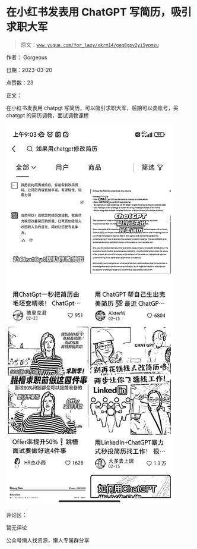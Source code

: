 # 在小红书发表用 ChatGPT 写简历，吸引求职大军

> 原文：[`www.yuque.com/for_lazy/xkrm14/geg8gpv2yi5ypmzu`](https://www.yuque.com/for_lazy/xkrm14/geg8gpv2yi5ypmzu)



作者： Gorgeous



日期：2023-03-20



点赞数：23



正文：



在小红书发表用 chatpgt 写简历，可以吸引求职大军，后期可以卖账号，买 chatgpt 的简历调教，面试调教课程



![](img/d8ff38510d9d39c2e2a2239eaa4781da.png)



评论区：



暂无评论



公众号懒人找资源，懒人专属群分享

